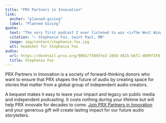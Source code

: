 ```yaml
---
title: "PRX Partners in Innovation"
link:
  anchor: "planned-giving"
  label: "Planned Giving"
quote:
  text: "The very first podcast I ever listened to was <i>The West Wing Weekly</i>. It not only allowed me to revisit the world of an America that inspires me to service, it also led to meeting a new group of friends who have brought much joy into my life. <i>The West Wing Weekly</i> introduced me to several other PRX podcasts, including and especially <i>Ear Hustle</i>. This podcast opened my eyes to what life is like for incarcerated persons and expanded my horizons with regard to the community of people who work in and are served by our prison systems. PRX makes the world a better place one story at a time. For this reason, I am proud to include them in my estate plan."
  citation: "— Stephanie Fox, Saint Paul, MN"
  image: img/content/stephanie-fox.jpg
  alt: headshot for Stephanie Fox
audio:
  url: https://dovetail.prxu.org/9003/75895fe2-1058-4615-b6f1-d899f3f01866/Planned_Giving_-_Stephanie_Fox_PRX_Estate_Plan__1___1_.mp3
  title: Stephanie Fox
---
```

<p>PRX Partners in Innovation is a society of forward-thinking donors who want to ensure that PRX shapes the future of audio by creating space for stories that matter from a global group of independent audio creators.</p>

<p>A bequest makes it easy to leave your impact and legacy on public media and independent podcasting. It costs nothing during your lifetime but will help PRX innovate for decades to come. <a href="https://www.prx.org/support-prx#support-prx/planned-giving">Join PRX Partners in Innovation</a> and your generous gift will create lasting impact for our future audio storytellers.</p>
